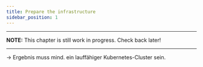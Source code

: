 ```yaml
---
title: Prepare the infrastructure
sidebar_position: 1
---
```


---
**NOTE:**
This chapter is still work in progress. Check back later!

---

-> Ergebnis muss mind. ein lauffähiger Kubernetes-Cluster sein.
